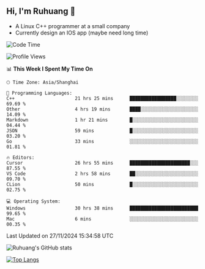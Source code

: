 ## Hi, I'm Ruhuang 👋

- A Linux C++ programmer at a small company
- Currently design an IOS app (maybe need long time)

<!--START_SECTION:waka-->
![Code Time](http://img.shields.io/badge/Code%20Time-185%20hrs%2034%20mins-blue)

![Profile Views](http://img.shields.io/badge/Profile%20Views-6-blue)

📊 **This Week I Spent My Time On** 

```text
🕑︎ Time Zone: Asia/Shanghai

💬 Programming Languages: 
C++                      21 hrs 25 mins      █████████████████░░░░░░░░   69.69 % 
Other                    4 hrs 19 mins       ████░░░░░░░░░░░░░░░░░░░░░   14.09 % 
Markdown                 1 hr 21 mins        █░░░░░░░░░░░░░░░░░░░░░░░░   04.44 % 
JSON                     59 mins             █░░░░░░░░░░░░░░░░░░░░░░░░   03.20 % 
Go                       33 mins             ░░░░░░░░░░░░░░░░░░░░░░░░░   01.81 % 

🔥 Editors: 
Cursor                   26 hrs 55 mins      ██████████████████████░░░   87.55 % 
VS Code                  2 hrs 58 mins       ██░░░░░░░░░░░░░░░░░░░░░░░   09.70 % 
CLion                    50 mins             █░░░░░░░░░░░░░░░░░░░░░░░░   02.75 % 

💻 Operating System: 
Windows                  30 hrs 38 mins      █████████████████████████   99.65 % 
Mac                      6 mins              ░░░░░░░░░░░░░░░░░░░░░░░░░   00.35 % 
```


 Last Updated on 27/11/2024 15:34:58 UTC
<!--END_SECTION:waka-->

![Ruhuang's GitHub stats](https://github-readme-stats.vercel.app/api?username=ruhuang2001&count_private=true&hide_title=true&show_icons=true&theme=vue)

[![Top Langs](https://github-readme-stats.vercel.app/api/top-langs/?username=ruhuang2001&layout=compact)](https://github.com/anuraghazra/github-readme-stats)
